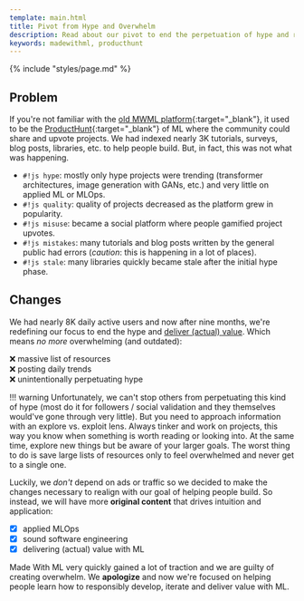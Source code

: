 ```yaml
---
template: main.html
title: Pivot from Hype and Overwhelm
description: Read about our pivot to end the perpetuation of hype and realigning to create original content to help people responsibly develop, iterate and deliver value with ML.
keywords: madewithml, producthunt
---
```


{% include "styles/page.md" %}

## Problem
If you're not familiar with the [old MWML platform](https://twitter.com/madewithml/status/1284503478685978625){:target="_blank"}, it used to be the [ProductHunt](https://producthunt.com/){:target="_blank"} of ML where the community could share and upvote projects. We had indexed nearly 3K tutorials, surveys, blog posts, libraries, etc. to help people build. But, in fact, this was not what was happening.

- `#!js hype`: mostly only hype projects were trending (transformer architectures, image generation with GANs, etc.) and very little on applied ML or MLOps.
- `#!js quality`: quality of projects decreased as the platform grew in popularity.
- `#!js misuse`: became a social platform where people gamified project upvotes.
- `#!js mistakes`: many tutorials and blog posts written by the general public had errors (*caution*: this is happening in a lot of places).
- `#!js stale`: many libraries quickly became stale after the initial hype phase.


## Changes
We had nearly 8K daily active users and now after nine months, we're redefining our focus to end the hype and [deliver (actual) value](about.md).
Which means *no more* overwhelming (and outdated):

<span class="mr-1">❌</span> massive list of resources<br>
<span class="mr-1">❌</span> posting daily trends<br>
<span class="mr-1">❌</span> unintentionally perpetuating hype

!!! warning
    Unfortunately, we can't stop others from perpetuating this kind of hype (most do it for followers / social validation and they themselves would've gone through very little). But you need to approach information with an explore vs. exploit lens. Always tinker and work on projects, this way you know when something is worth reading or looking into. At the same time, explore new things but be aware of your larger goals. The worst thing to do is save large lists of resources only to feel overwhelmed and never get to a single one.

Luckily, we *don't* depend on ads or traffic so we decided to make the changes necessary to realign with our goal of helping people build. So instead, we will have more **original content** that drives intuition and application:

- [x] applied MLOps
- [x] sound software engineering
- [x] delivering (actual) value with ML

Made With ML very quickly gained a lot of traction and we are guilty of creating overwhelm. We **apologize** and now we're focused on helping people learn how to responsibly develop, iterate and deliver value with ML.